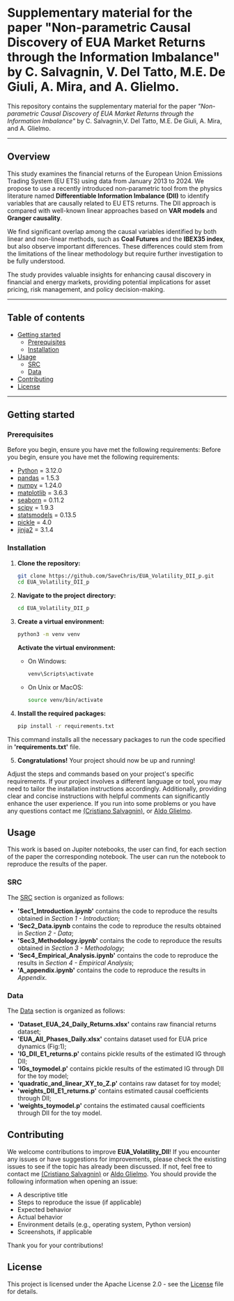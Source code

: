 # Supplementary material for the paper "Non-parametric Causal Discovery of EUA Market Returns through the Information Imbalance" by C. Salvagnin, V. Del Tatto, M.E. De Giuli, A. Mira, and  A. Glielmo.
This repository contains the supplementary material for the paper *"Non-parametric Causal Discovery of EUA Market Returns through the Information Imbalance"* by C. Salvagnin,V. Del Tatto, M.E. De Giuli, A. Mira, and A. Glielmo.

---

## Overview
This study examines the financial returns of the European Union Emissions Trading System (EU ETS) using data from January 2013 to 2024. We propose to use a recently introduced non-parametric tool from the physics literature named **Differentiable Information Imbalance (DII)** to identify variables that are causally related to EU ETS returns. The DII approach is compared with well-known linear approaches based on **VAR models** and **Granger causality**.

We find significant overlap among the causal variables identified by both linear and non-linear methods, such as **Coal Futures** and the **IBEX35 index**, but also observe important differences. These differences could stem from the limitations of the linear methodology but require further investigation to be fully understood. 

The study provides valuable insights for enhancing causal discovery in financial and energy markets, providing potential implications for asset pricing, risk management, and policy decision-making.

---

## Table of contents
- [Getting started](#getting-started)
  - [Prerequisites](#prerequisites)
  - [Installation](#installation)
- [Usage](#usage)
  - [SRC](#src)
  - [Data](#data)
- [Contributing](#contributing)
- [License](#license)

---

## Getting started

### Prerequisites
Before you begin, ensure you have met the following requirements:
Before you begin, ensure you have met the following requirements:
- [Python](https://www.python.org/) = 3.12.0  
- [pandas](https://pandas.pydata.org/) = 1.5.3  
- [numpy](https://numpy.org/) = 1.24.0  
- [matplotlib](https://matplotlib.org/) = 3.6.3  
- [seaborn](https://seaborn.pydata.org/) = 0.11.2  
- [scipy](https://www.scipy.org/) = 1.9.3  
- [statsmodels](https://www.statsmodels.org/stable/index.html) = 0.13.5  
- [pickle](https://docs.python.org/3/library/pickle.html) = 4.0
- [jinja2](https://jinja.palletsprojects.com/en/latest/) = 3.1.4  


### Installation
1. **Clone the repository:**
   ```bash
   git clone https://github.com/SaveChris/EUA_Volatility_DII_p.git
   cd EUA_Volatility_DII_p

2. **Navigate to the project directory:**

   ```bash
   cd EUA_Volatility_DII_p
   ```

3. **Create a virtual environment:**

   ```bash
   python3 -m venv venv
   ```
   **Activate the virtual environment:**
    - On Windows:
        ```bash
        venv\Scripts\activate
        ```
    - On Unix or MacOS:
        ```bash
        source venv/bin/activate
        ```

4. **Install the required packages:**

   ```bash
   pip install -r requirements.txt
   ```
This command installs all the necessary packages to run the code specified in **'requirements.txt'** file.

5. **Congratulations!**
Your project should now be up and running!

Adjust the steps and commands based on your project's specific requirements. If your project involves a different language or tool, you may need to tailor the installation instructions accordingly. Additionally, providing clear and concise instructions with helpful comments can significantly enhance the user experience. If you run into some problems or you have any questions contact me [(Cristiano Salvagnin)](mailto:cristiano.salvagnin@gmail.com), or [Aldo Glielmo](mailto:aldo.glielmo@gmail.com).

## Usage
This work is based on Jupiter notebooks, the user can find, for each section of the paper the corresponding notebook. The user can run the notebook to reproduce the results of the paper.

### SRC
The [SRC](https://github.com/SaveChris/EUA_Volatility_DII_p/tree/main/SRC) section is organized as follows:
- **'Sec1_Introduction.ipynb'** contains the code to reproduce the results obtained in *Section 1 - Introduction*;
- **'Sec2_Data.ipynb** contains the code to reproduce the results obtained in *Section 2 - Data*;
- **'Sec3_Methodology.ipynb'** contains the code to reproduce the results obtained in *Section 3 - Methodology*;
- **'Sec4_Empirical_Analysis.ipynb'** contains the code to reproduce the results in *Section 4 - Empirical Analysis*;
- **'A_appendix.ipynb'** contains the code to reproduce the results in *Appendix*.

### Data
The [Data](https://github.com/SaveChris/EUA_Volatility_DII_p/tree/main/Data) section is organized as follows:
- **'Dataset_EUA_24_Daily_Returns.xlsx'** contains raw financial returns dataset;
- **'EUA_All_Phases_Daily.xlsx'** contains dataset used for EUA price dynamics (Fig:1);
- **'IG_DII_E1_returns.p'** contains pickle results of the estimated IG through DII;
- **'IGs_toymodel.p'** contains pickle results of the estimated IG through DII for the toy model;
- **'quadratic_and_linear_XY_to_Z.p'** contains raw dataset for toy model;
- **'weights_DII_E1_returns.p'** contains estimated causal coefficients through DII;
- **'weights_toymodel.p'** contains the estimated causal coefficients through DII for the toy model.

## Contributing
We welcome contributions to improve **EUA_Volatility_DII**!
If you encounter any issues or have suggestions for improvements, please check the existing issues to see if the topic has already been discussed. If not, feel free to contact me [(Cristiano Salvagnin)](mailto:c.salvagnin@unibs.it) or [Aldo Glielmo](mailto:aldo.glielmo@gmail.com).
You should provide the following information when opening an issue:

- A descriptive title
- Steps to reproduce the issue (if applicable)
- Expected behavior
- Actual behavior
- Environment details (e.g., operating system, Python version)
- Screenshots, if applicable

Thank you for your contributions!

## License
This project is licensed under the Apache License 2.0 - see the [License](LICENSE.txt) file for details.